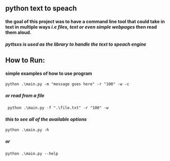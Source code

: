 ## **python text to speach**

#### the goal of this project was to have a command line tool that could take in text in multiple ways _i.e files, text or even simple webpages_ then read them aloud.

##### pyttsxs is used as the library to handle the text to speach engine

## **How to Run:**

#### simple examples of how to use program

`python .\main.py -m "message goes here" -r "100" -w -c`

##### _**or read from a file**_

` python .\main.py -f ".\file.txt" -r "100" -w`

#### _this to see all of the available options_

`python .\main.py -h`

##### _**or**_

`python .\main.py --help`

